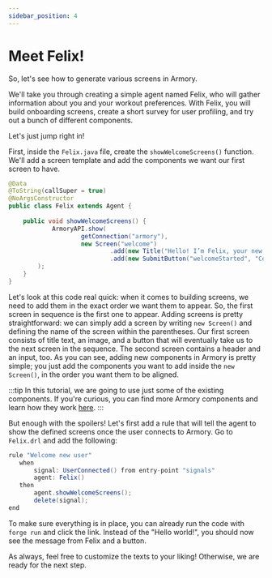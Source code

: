 ```yaml
---
sidebar_position: 4
---
```


# Meet Felix!

So, let's see how to generate various screens in Armory.

We'll take you through creating a simple agent named Felix, who will gather information about you and your workout preferences. 
With Felix, you will build onboarding screens, create a short survey for user profiling, and try out a bunch of different components.

Let's just jump right in!

First, inside the `Felix.java` file, create the `showWelcomeScreens()` function. We'll add a screen template and add the components we want our first screen to have.  

```java title="java/agents/Felix.java"
@Data
@ToString(callSuper = true)
@NoArgsConstructor
public class Felix extends Agent {
    
    public void showWelcomeScreens() {
            ArmoryAPI.show(
                    getConnection("armory"),
                    new Screen("welcome")
                            .add(new Title("Hello! I’m Felix, your new workout buddy. I’m here to help you get fit and healthy!\nReady?"))
                            .add(new SubmitButton("welcomeStarted", "Cool, let's go!")),
        );
    }
}
```

Let's look at this code real quick: when it comes to building screens, we need to add them in the exact order we want them to appear. 
So, the first screen in sequence is the first one to appear. Adding screens is pretty straightforward: 
we can simply add a screen by writing `new Screen()` and defining the name of the screen within the parentheses.
Our first screen consists of title text, an image, and a button that will eventually take us to the next screen in the sequence. 
The second screen contains a header and an input, too. As you can see, adding new components in Armory is pretty simple; 
you just add the components you want to add inside the `new Screen()`, in the order you want them to be aligned. 

:::tip
In this tutorial, we are going to use just some of the existing components. 
If you're curious, you can find more Armory components and learn how they work [here](/docs/integrations/web).
:::

But enough with the spoilers! Let's first add a rule that will tell the agent to show the defined screens once the user connects to Armory.
Go to ```Felix.drl``` and add the following:

```java title="rules/felix/Felix.drl"
rule "Welcome new user"
   when
       signal: UserConnected() from entry-point "signals"
       agent: Felix()
   then
       agent.showWelcomeScreens();
       delete(signal);
end
```

To make sure everything is in place, you can already run the code with `forge run` and click the link. Instead of the "Hello world!", you should now see the message from Felix and a button.

As always, feel free to customize the texts to your liking! Otherwise, we are ready for the next step.
